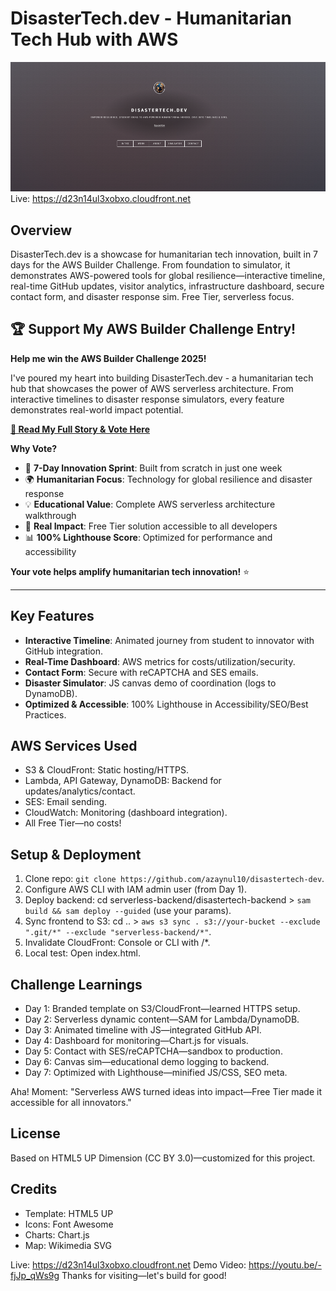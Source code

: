 # DisasterTech.dev - Humanitarian Tech Hub with AWS

![Header Screenshot](images/header-screenshot.png)
Live: https://d23n14ul3xobxo.cloudfront.net

## Overview

DisasterTech.dev is a showcase for humanitarian tech innovation, built in 7 days for the AWS Builder Challenge. From foundation to simulator, it demonstrates AWS-powered tools for global resilience—interactive timeline, real-time GitHub updates, visitor analytics, infrastructure dashboard, secure contact form, and disaster response sim. Free Tier, serverless focus.

## 🏆 Support My AWS Builder Challenge Entry!

**Help me win the AWS Builder Challenge 2025!**

I've poured my heart into building DisasterTech.dev - a humanitarian tech hub that showcases the power of AWS serverless architecture. From interactive timelines to disaster response simulators, every feature demonstrates real-world impact potential.

**[📖 Read My Full Story & Vote Here](https://builder.aws.com/content/31eebSvkBbU2x3IAMKbQeYymygX/building-disastertechdev-aws-powered-humanitarian-hero)**

**Why Vote?**

- 🚀 **7-Day Innovation Sprint**: Built from scratch in just one week
- 🌍 **Humanitarian Focus**: Technology for global resilience and disaster response
- 💡 **Educational Value**: Complete AWS serverless architecture walkthrough
- 🎯 **Real Impact**: Free Tier solution accessible to all developers
- 📊 **100% Lighthouse Score**: Optimized for performance and accessibility

**Your vote helps amplify humanitarian tech innovation!** ⭐

---

## Key Features

- **Interactive Timeline**: Animated journey from student to innovator with GitHub integration.
- **Real-Time Dashboard**: AWS metrics for costs/utilization/security.
- **Contact Form**: Secure with reCAPTCHA and SES emails.
- **Disaster Simulator**: JS canvas demo of coordination (logs to DynamoDB).
- **Optimized & Accessible**: 100% Lighthouse in Accessibility/SEO/Best Practices.

## AWS Services Used

- S3 & CloudFront: Static hosting/HTTPS.
- Lambda, API Gateway, DynamoDB: Backend for updates/analytics/contact.
- SES: Email sending.
- CloudWatch: Monitoring (dashboard integration).
- All Free Tier—no costs!

## Setup & Deployment

1. Clone repo: `git clone https://github.com/azaynul10/disastertech-dev`.
2. Configure AWS CLI with IAM admin user (from Day 1).
3. Deploy backend: cd serverless-backend/disastertech-backend > `sam build && sam deploy --guided` (use your params).
4. Sync frontend to S3: cd .. > `aws s3 sync . s3://your-bucket --exclude ".git/*" --exclude "serverless-backend/*"`.
5. Invalidate CloudFront: Console or CLI with /\*.
6. Local test: Open index.html.

## Challenge Learnings

- Day 1: Branded template on S3/CloudFront—learned HTTPS setup.
- Day 2: Serverless dynamic content—SAM for Lambda/DynamoDB.
- Day 3: Animated timeline with JS—integrated GitHub API.
- Day 4: Dashboard for monitoring—Chart.js for visuals.
- Day 5: Contact with SES/reCAPTCHA—sandbox to production.
- Day 6: Canvas sim—educational demo logging to backend.
- Day 7: Optimized with Lighthouse—minified JS/CSS, SEO meta.

Aha! Moment: "Serverless AWS turned ideas into impact—Free Tier made it accessible for all innovators."

## License

Based on HTML5 UP Dimension (CC BY 3.0)—customized for this project.

## Credits

- Template: HTML5 UP
- Icons: Font Awesome
- Charts: Chart.js
- Map: Wikimedia SVG

Live: https://d23n14ul3xobxo.cloudfront.net
Demo Video: https://youtu.be/-fjJp_qWs9g
Thanks for visiting—let's build for good!
